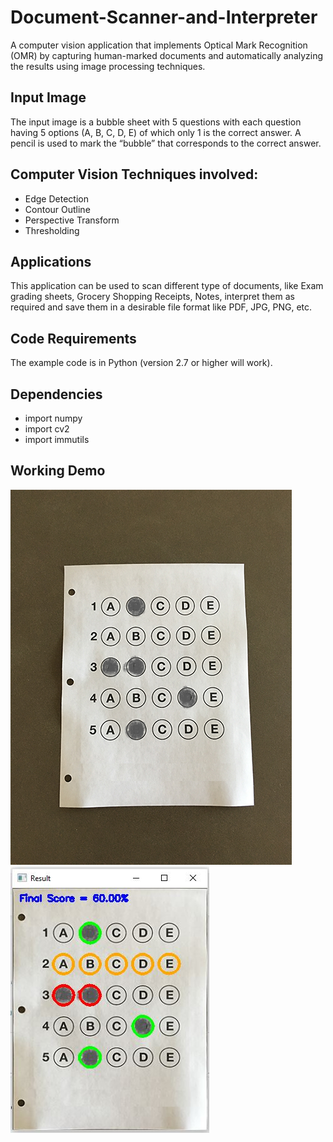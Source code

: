 # Document-Scanner-and-Interpreter
A computer vision application that implements Optical Mark Recognition (OMR) by capturing human-marked documents and automatically analyzing the results using image processing techniques.

## Input Image
The input image is a bubble sheet with 5 questions with each question having 5 options (A, B, C, D, E) of which only 1 is the correct answer. A pencil is used to mark the “bubble” that corresponds to the correct answer.

## Computer Vision Techniques involved:
- Edge Detection
- Contour Outline
- Perspective Transform
- Thresholding

## Applications
This application can be used to scan different type of documents, like Exam grading sheets, Grocery Shopping Receipts, Notes, interpret them as required and save them in a desirable file format like PDF, JPG, PNG, etc.

## Code Requirements
The example code is in Python (version 2.7 or higher will work).

## Dependencies
- import numpy
- import cv2
- import immutils

## Working Demo
![alt text](https://github.com/ravit10/Document-Scanner-and-Interpreter/blob/master/images/input/input_image.png)
![alt text](https://github.com/ravit10/Document-Scanner-and-Interpreter/blob/master/images/output/Final%20Result.JPG "Scanned Interpreted Results")
